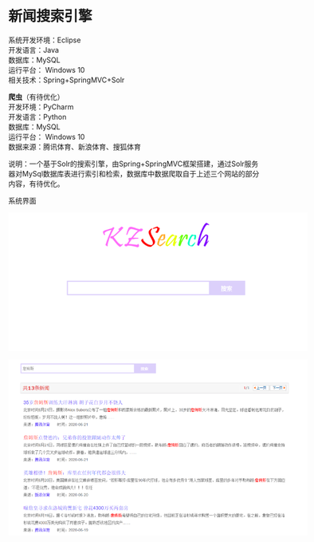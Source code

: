 # 新闻搜索引擎
系统开发环境：Eclipse<br>
开发语言：Java<br>
数据库：MySQL<br>
运行平台： Windows 10<br>
相关技术：Spring+SpringMVC+Solr<br>

**爬虫**（有待优化）<br>
开发环境：PyCharm<br>
开发语言：Python<br>
数据库：MySQL<br>
运行平台： Windows 10<br>
数据来源：腾讯体育、新浪体育、搜狐体育

说明：一个基于Solr的搜索引擎，由Spring+SpringMVC框架搭建，通过Solr服务器对MySql数据库表进行索引和检索，数据库中数据爬取自于上述三个网站的部分内容，有待优化。

系统界面
<p align='center'>
<img src='images/SearchUI.png' style='max-width:600px'></img>
</p>
<p align='center'>
<img src='images/SearchContent.png' style='max-width:600px'></img>
</p>




